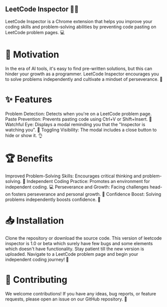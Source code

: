 
## LeetCode Inspector 👮‍♀
LeetCode Inspector is a Chrome extension that helps you improve your coding skills and problem-solving abilities by preventing code pasting on LeetCode problem pages. 💻

# 🚀 Motivation
In the era of AI tools, it's easy to find pre-written solutions, but this can hinder your growth as a programmer. LeetCode Inspector encourages you to solve problems independently and cultivate a mindset of perseverance. 💭

# ✨ Features
Problem Detection: Detects when you're on a LeetCode problem page.
Paste Prevention: Prevents pasting code using Ctrl+V or Shift+Insert. 🚫
Watchful Eye: Displays a modal reminding you that the "Inspector is watching you". 👀
Toggling Visibility: The modal includes a close button to hide or show it. 👌
# 🏆 Benefits
Improved Problem-Solving Skills: Encourages critical thinking and problem-solving. 🧠
Independent Coding Practice: Promotes an environment for independent coding. 💻
Perseverance and Growth: Facing challenges head-on fosters perseverance and personal growth. 🌱
Confidence Boost: Solving problems independently boosts confidence. 💪
# 📥 Installation
Clone the repository or download the source code.
This version of leetcode inspector is 1.0 or beta which surely have few bugs and some elements which doesn't have functionality. Stay patient till the new version is uploaded.
Navigate to a LeetCode problem page and begin your independent coding journey! 🚀
# 🤝 Contributing
We welcome contributions! If you have any ideas, bug reports, or feature requests, please open an issue on our GitHub repository. 🙌
